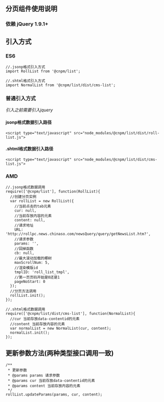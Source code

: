 ## 分页组件使用说明

### 依赖 jQuery 1.9.1+

## 引入方式

### ES6

```
//.jsonp格式引入方式
import RollList from '@cnpm/list';

//.shtml格式引入方式
import NormalList from '@cnpm/list/dist/cms-list';
```

### 普通引入方式

*引入之前需要引入jquery*

#### jsonp格式数据引入路径

`<script type="text/javascript" src="node_modules/@cnpm/list/dist/roll-list.js">`

#### .shtml格式数据引入路径

`<script type="text/javascript" src="node_modules/@cnpm/list/dist/cms-list.js">`

### AMD
```
//.jsonp格式数据调用
require(['@cnpm/list'], function(RollList){
  //创建分页实例
  var rollList = new RollList({
    //当前点击的tab元素
    cur: null,
    //当前存放内容的元素
    content: null,
    //请求地址
    URL: 'http://rollpc.news.chinaso.com/newsQuery/query/getNewsList.htm?',
    //请求参数
    params: '',
    //回掉函数
    cb: null,
    //最大滚动加载的椰树
    maxScrollNum: 5,
    //渲染模版id
    tmplID: 'roll_list_tmpl',
    //第一页页码开始是0还是1
    pageNoStart: 0
  });
  //分页方法调用
  rollList.init();
});

//.shtml格式数据调用
require(['@cnpm/list/dist/cms-list'], function(NormalList){
  //cur 当前存放data-contentid的元素
  //content 当前存放内容的元素
  var normalList = new NormalList(cur, content);
  normalList.init();
});
```

## 更新参数方法(两种类型接口调用一致)

```
/**
 * 更新参数
 * @params params 请求参数
 * @params cur 当前存放data-contentid的元素
 * @params content 当前存放内容的元素
 */
rollList.updateParams(params, cur, content);
```
